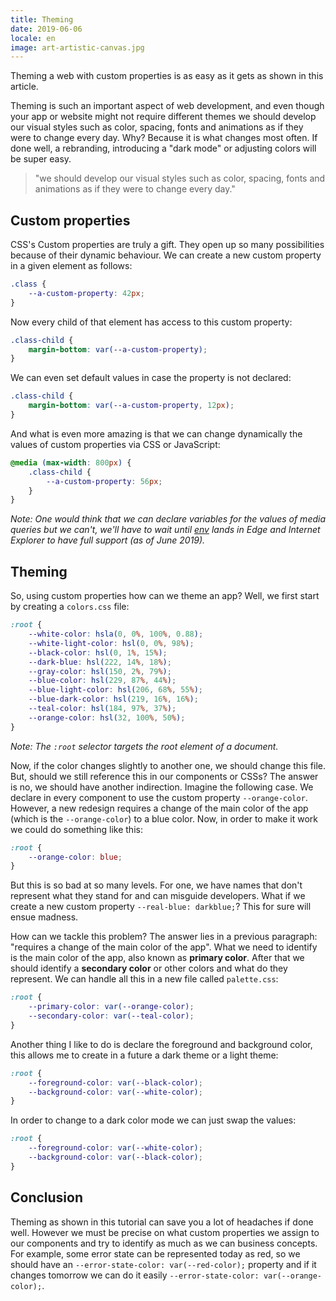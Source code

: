 ```yaml
---
title: Theming
date: 2019-06-06
locale: en
image: art-artistic-canvas.jpg
---
```


Theming a web with custom properties is as easy as it gets as shown in this article.

<!--more-->

Theming is such an important aspect of web development, and even though your app or website might not require different themes we should develop our visual styles such as color, spacing, fonts and animations as if they were to change every day. Why? Because it is what changes most often. If done well, a rebranding, introducing a "dark mode" or adjusting colors will be super easy.

> "we should develop our visual styles such as color, spacing, fonts and animations as if they were to change every day."

## Custom properties

CSS's Custom properties are truly a gift. They open up so many possibilities because of their dynamic behaviour. We can create a new custom property in a given element as follows:

```css
.class {
    --a-custom-property: 42px;
}
```

Now every child of that element has access to this custom property:

```css
.class-child {
    margin-bottom: var(--a-custom-property);
}
```

We can even set default values in case the property is not declared:

```css
.class-child {
    margin-bottom: var(--a-custom-property, 12px);
}
```

And what is even more amazing is that we can change dynamically the values of custom properties via CSS or JavaScript:

```css
@media (max-width: 800px) {
    .class-child {
        --a-custom-property: 56px;
    }
}
```

_Note: One would think that we can declare variables for the values of media queries but we can't, we'll have to wait until [env](https://developer.mozilla.org/en-US/docs/Web/CSS/env) lands in Edge and Internet Explorer to have full support (as of June 2019)._

## Theming

So, using custom properties how can we theme an app? Well, we first start by creating a `colors.css` file:

```css
:root {
    --white-color: hsla(0, 0%, 100%, 0.88);
    --white-light-color: hsl(0, 0%, 98%);
    --black-color: hsl(0, 1%, 15%);
    --dark-blue: hsl(222, 14%, 18%);
    --gray-color: hsl(150, 2%, 79%);
    --blue-color: hsl(229, 87%, 44%);
    --blue-light-color: hsl(206, 68%, 55%);
    --blue-dark-color: hsl(219, 16%, 16%);
    --teal-color: hsl(184, 97%, 37%);
    --orange-color: hsl(32, 100%, 50%);
}
```

_Note: The `:root` selector targets the root element of a document._

Now, if the color changes slightly to another one, we should change this file. But, should we still reference this in our components or CSSs? The answer is no, we should have another indirection. Imagine the following case. We declare in every component to use the custom property `--orange-color`. However, a new redesign requires a change of the main color of the app (which is the `--orange-color`) to a blue color. Now, in order to make it work we could do something like this:

```css
:root {
    --orange-color: blue;
}
```

But this is so bad at so many levels. For one, we have names that don't represent what they stand for and can misguide developers. What if we create a new custom property `--real-blue: darkblue;`? This for sure will ensue madness.

How can we tackle this problem? The answer lies in a previous paragraph: "requires a change of the main color of the app". What we need to identify is the main color of the app, also known as **primary color**. After that we should identify a **secondary color** or other colors and what do they represent. We can handle all this in a new file called `palette.css`:

```css
:root {
    --primary-color: var(--orange-color);
    --secondary-color: var(--teal-color);
}
```

Another thing I like to do is declare the foreground and background color, this allows me to create in a future a dark theme or a light theme:

```css
:root {
    --foreground-color: var(--black-color);
    --background-color: var(--white-color);
}
```

In order to change to a dark color mode we can just swap the values:

```css
:root {
    --foreground-color: var(--white-color);
    --background-color: var(--black-color);
}
```

## Conclusion

Theming as shown in this tutorial can save you a lot of headaches if done well. However we must be precise on what custom properties we assign to our components and try to identify as much as we can business concepts. For example, some error state can be represented today as red, so we should have an `--error-state-color: var(--red-color);` property and if it changes tomorrow we can do it easily `--error-state-color: var(--orange-color);`.
